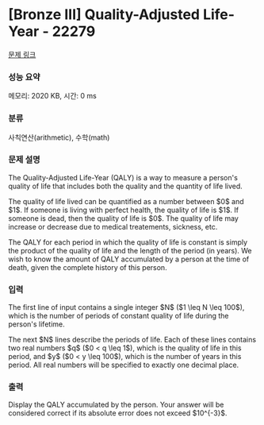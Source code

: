 # [Bronze III] Quality-Adjusted Life-Year - 22279 

[문제 링크](https://www.acmicpc.net/problem/22279) 

### 성능 요약

메모리: 2020 KB, 시간: 0 ms

### 분류

사칙연산(arithmetic), 수학(math)

### 문제 설명

<p>The Quality-Adjusted Life-Year (QALY) is a way to measure a person's quality of life that includes both the quality and the quantity of life lived.</p>

<p>The quality of life lived can be quantified as a number between $0$ and $1$.  If someone is living with perfect health, the quality of life is $1$.  If someone is dead, then the quality of life is $0$.  The quality of life may increase or decrease due to medical treatements, sickness, etc.</p>

<p>The QALY for each period in which the quality of life is constant is simply the product of the quality of life and the length of the period (in years).  We wish to know the amount of QALY accumulated by a person at the time of death, given the complete history of this person.</p>

### 입력 

 <p>The first line of input contains a single integer $N$ ($1 \leq N \leq 100$), which is the number of periods of constant quality of life during the person's lifetime.</p>

<p>The next $N$ lines describe the periods of life. Each of these lines contains two real numbers $q$ ($0 < q \leq 1$), which is the quality of life in this period, and $y$ ($0 < y \leq 100$), which is the number of years in this period. All real numbers will be specified to exactly one decimal place.</p>

### 출력 

 <p>Display the QALY accumulated by the person. Your answer will be considered correct if its absolute error does not exceed $10^{-3}$.</p>


